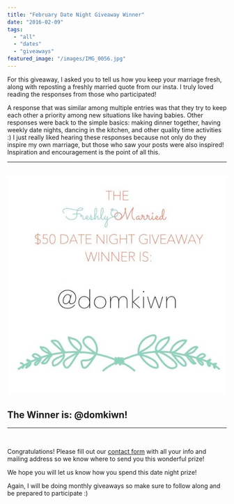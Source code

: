 ```yaml
---
title: "February Date Night Giveaway Winner"
date: "2016-02-09"
tags:
  - "all"
  - "dates"
  - "giveaways"
featured_image: "/images/IMG_0056.jpg"
---
```


For this giveaway, I asked you to tell us how you keep your marriage fresh, along with reposting a freshly married quote from our insta. I truly loved reading the responses from those who participated!

A response that was similar among multiple entries was that they try to keep each other a priority among new situations like having babies. Other responses were back to the simple basics: making dinner together, having weekly date nights, dancing in the kitchen, and other quality time activities :) I just really liked hearing these responses because not only do they inspire my own marriage, but those who saw your posts were also inspired! Inspiration and encouragement is the point of all this.

* * *

## ![IMG_0099](/images/IMG_0099.jpg)

## The Winner is: @domkiwn!

* * *

 

Congratulations! Please fill out our [contact form](http://freshlymarried.com/contact/) with all your info and mailing address so we know where to send you this wonderful prize!

We hope you will let us know how you spend this date night prize!

Again, I will be doing monthly giveaways so make sure to follow along and be prepared to participate :)
